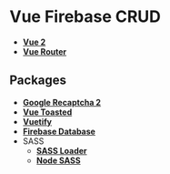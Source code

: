 # Vue Firebase CRUD

* **[Vue 2](https://vuejs.org/)**
* **[Vue Router](https://router.vuejs.org/)**

## Packages

* **[Google Recaptcha 2](https://developers.google.com/recaptcha/)**
* **[Vue Toasted](https://shakee93.github.io/vue-toasted/)**
* **[Vuetify](https://vuetifyjs.com/en/)**
* **[Firebase Database](https://firebase.google.com)**
* SASS
  -  **[SASS Loader](https://www.npmjs.com/package/sass-loader)**
  -  **[Node SASS](https://www.npmjs.com/package/node-sass)**
  

